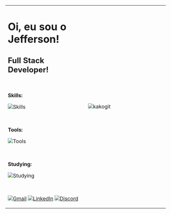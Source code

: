 <div align="center">
<table style="border-collapse: collapse; border: none;">
<tr>
<td width="50%" style="border: none;">

# Oi, eu sou o Jefferson!
## Full Stack Developer!

<br>

**Skills:**

![Skills](https://skillicons.dev/icons?i=html,css,javascript,typescript,react,next,tailwind)

<br>

**Tools:**

![Tools](https://skillicons.dev/icons?i=vscode,git,vercel,docker,figma)

<br>

**Studying:**

![Studying](https://skillicons.dev/icons?i=dart,flutter,firebase,java,spring)

<br>

[![Gmail](https://img.shields.io/badge/-Gmail-%23333?style=for-the-badge&logo=gmail&logoColor=white)](mailto:contato@jefferson.dev)
[![LinkedIn](https://img.shields.io/badge/-LinkedIn-%23333?style=for-the-badge&logo=linkedin&logoColor=white)](https://www.linkedin.com/in/jeffersonkako)
[![Discord](https://img.shields.io/badge/Discord-%23333?style=for-the-badge&logo=discord&logoColor=white)](https://discordapp.com/channels/@me/1119920127509549107)

</td>
<td width="50%" style="border: none;">

![kakogit](https://github.com/jeffersonkako/jeffersonkako/assets/104142117/5f3e11b9-35a1-4133-90d9-efb359d46abd)


</td>
</tr>
</table>
</div>

